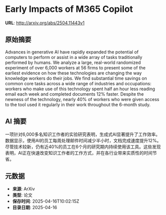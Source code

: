 # Early Impacts of M365 Copilot

**URL**: http://arxiv.org/abs/2504.11443v1

## 原始摘要

Advances in generative AI have rapidly expanded the potential of computers to
perform or assist in a wide array of tasks traditionally performed by humans.
We analyze a large, real-world randomized experiment of over 6,000 workers at
56 firms to present some of the earliest evidence on how these technologies are
changing the way knowledge workers do their jobs. We find substantial time
savings on common core tasks across a wide range of industries and occupations:
workers who make use of this technology spent half an hour less reading email
each week and completed documents 12% faster. Despite the newness of the
technology, nearly 40% of workers who were given access to the tool used it
regularly in their work throughout the 6-month study.


## AI 摘要

一项针对6,000多名知识工作者的实验研究表明，生成式AI显著提升了工作效率。数据显示，使用AI的员工每周处理邮件时间减少半小时，文档完成速度提升12%。尽管技术较新，仍有近40%的员工在6个月的研究期内持续使用该工具。这些发现表明，AI正在快速改变知识工作者的工作方式，并在各行业带来实质性的时间节省。

## 元数据

- **来源**: ArXiv
- **类型**: 论文
- **保存时间**: 2025-04-16T10:02:15Z
- **目录日期**: 2025-04-16
